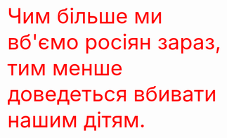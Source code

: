 <font size=10 color=red>Чим більше ми вб'ємо росіян зараз, тим менше доведеться вбивати нашим дітям.</font>
